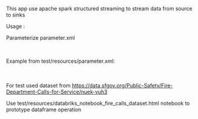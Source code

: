 This app use apache spark structured streaming to stream data from source to sinks
   
   Usage : 
    
   Parameterize parameter.xml  
         
   <parameter>
     <source sourcetable="name of table you will use in sql files query" path="from where to read" format="format of source">
       <watermark timeInterval="how long wait for late data" columnname="source column name to check for delay, must be timestamp"/>
       <option value="value to apply for source" key="config spark key"/>
     </source>
     <transformcolumnname pattern="what time stamp pattern to follow when parse this column">
       <column to="to new column name" from="from old column name"/>
     </transformcolumnname>
     <sink outputMode="how to output to sink (append, complete, update)" format="format of sink">
       <executequery sqlfile="location of sql file, where query use table name from sourcetable attribute in source xml elem">
         <checkpoint value="checkpoin location required for this query" key="config spark key"/>
       </executequery>
      <option value="value to apply for sink" key="config spark key"/>
     </sink>
   </parameter>
   
   Example from test/resources/parameter.xml:
    <?xml version='1.0' encoding='UTF-8'?>
    <parameter>
      <source sourcetable="fire_calls" path="src/test/resources/source" format="csv">
        <watermark timeInterval="1 day" columnname="CallDateTs"/>
        <option value="true" key="header"/>
        <option value="true" key="inferSchema"/>
      </source>
      <transformcolumnname pattern="MM/dd/yyyy">
        <column to="CallDateTs" from="Call Date"/>
        <column to="WatchDateTs" from="Watch Date"/>
      </transformcolumnname>
      <transformcolumnname pattern="MM/dd/yyyy hh:mm:ss aa">
        <column to="EntryDtTs" from="Entry DtTm"/>
        <column to="ReceivedDtTs" from="Received DtTm"/>
        <column to="DispatchDtTs" from="Dispatch DtTm"/>
        <column to="ResponseDtTs" from="Response DtTm"/>
        <column to="OnSceneDtTs" from="On Scene DtTm"/>
        <column to="TransportDtTs" from="Transport DtTm"/>
        <column to="HospitalDtTs" from="Hospital DtTm"/>
        <column to="AvailableDtTs" from="Available DtTm"/>
      </transformcolumnname>
      <sink outputMode="append" format="parquet">
        <executequery sqlfile="src/test/resources/sql/streamoperation/group_by_day_stream.sql">
          <checkpoint value="src/test/resources/checkpoint_sink1" key="checkpointLocation"/>
        </executequery>
        <option value="src/test/resources/sink/group_by_day_stream" key="path"/>
      </sink>
      <sink outputMode="append" format="parquet">
        <executequery sqlfile="src/test/resources/sql/streamoperation/group_by_month_stream.sql">
          <checkpoint value="src/test/resources/checkpoint_sink2" key="checkpointLocation"/>
        </executequery>
        <option value="src/test/resources/sink/group_by_month_stream" key="path"/>
      </sink>
      <sink outputMode="append" format="parquet">
        <executequery sqlfile="src/test/resources/sql/streamoperation/group_by_year_stream.sql">
          <checkpoint value="src/test/resources/checkpoint_sink3" key="checkpointLocation"/>
        </executequery>
        <option value="src/test/resources/sink/group_by_year_stream" key="path"/>
      </sink>
    </parameter>
    
For test used dataset from https://data.sfgov.org/Public-Safety/Fire-Department-Calls-for-Service/nuek-vuh3

Use test/resources/databriks_notebook_fire_calls_dataset.html notebook to prototype dataframe operation
   
   
   
  
              
    
    
    
    
    